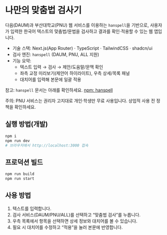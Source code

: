# 나만의 맞춤법 검사기

다음(DAUM)과 부산대학교(PNU) 웹 서비스를 이용하는 `hanspell`을 기반으로, 사용자가 입력한 한국어 텍스트의 맞춤법/문법을 검사하고 결과를 확인·적용할 수 있는 웹 앱입니다.

- 기술 스택: Next.js(App Router) · TypeScript · TailwindCSS · shadcn/ui
- 검사 엔진: `hanspell` (DAUM, PNU, ALL 지원)
- 기능 요약:
  - 텍스트 입력 → 검사 → 제안/도움말/문맥 확인
  - 좌측 교정 미리보기(제안어 하이라이트), 우측 상세/목록 패널
  - 대치어를 입력해 본문에 일괄 적용

참고: `hanspell` 문서는 아래를 확인하세요. [npm: hanspell](https://www.npmjs.com/package/hanspell)

주의: PNU 서비스는 권리자 고지대로 개인·학생만 무료 사용입니다. 상업적 사용 전 정책을 확인하세요.

## 실행 방법(개발)

```bash
npm i
npm run dev
# 브라우저에서 http://localhost:3000 접속
```

## 프로덕션 빌드

```bash
npm run build
npm run start
```

## 사용 방법

1. 텍스트를 입력합니다.
2. 검사 서비스(DAUM/PNU/ALL)를 선택하고 “맞춤법 검사”를 누릅니다.
3. 우측 목록에서 항목을 선택하면 상세 정보와 대치어를 볼 수 있습니다.
4. 필요 시 대치어를 수정하고 “적용”을 눌러 본문에 반영합니다.
